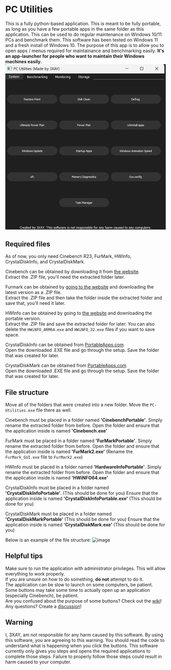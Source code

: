 

# PC Utilities

This is a fully python-based application. This is meant to be fully portable, as long as you have a few portable apps in the same folder as this application. This can be used to do regular maintenance on Windows 10/11 PCs and benchmark them. This software has been tested on Windows 11 and a fresh install of Windows 10.
The purpose of this app is to allow you to open apps / menus required for maintainance and benchmarking easily. __It's an app-launcher for people who want to maintain their Windows machines easily.__
![a screenshot of the application](screenshot.png)


## Required files

As of now, you only need Cinebench R23, FurMark, HWInfo, CrystalDiskInfo, and CrystalDiskMark.

Cinebench can be obtained by downloading it from [the website](https://www.maxon.net/en/downloads/cinebench-2024-downloads?srsltid=AfmBOopoX9mBynlP9FzDjcrhMgEaBfg7Z1weI43GJGz_idve4LX2x146).
<br>Extract the .ZIP file, you'll need the extracted folder later.

Furmark can be obtained by [going to the website](https://geeks3d.com/furmark/downloads/) and downloading the latest version as a .ZIP file.
<br>Extract the .ZIP file and then take the folder inside the extracted folder and save that, you'll need it later.

HWInfo can be obtained by going to [the website](https://www.hwinfo.com/download/) and downloading the portable version.
<br>Extract the .ZIP file and save the extracted folder for later. You can also delete the `HWiNFO_ARM64.exe` and `HWiNFO_32.exe` files if you want to save space.

CrystalDiskInfo can be obtained from [PortableApps.com](https://portableapps.com/apps/utilities/crystaldiskinfo_portable)
<br>Open the downloaded .EXE file and go through the setup. Save the folder that was created for later.

CrystalDiskMark can be obtained from [PortableApps.com](https://portableapps.com/apps/utilities/crystaldiskmark_portable)
<br>Open the downloaded .EXE file and go through the setup. Save the folder that was created for later.


## File structure

Move all of the folders that were created into a new folder. Move the `PC-Utilities.exe` file there as well.

Cinebench must be placed in a folder named **'CinebenchPortable'**. Simply rename the extracted folder from before.
Open the folder and ensure that the application inside is named **'Cinebench.exe'**

FurMark must be placed in a folder named **'FurMarkPortable'**. Simply rename the extracted folder from before.
Open the folder and ensure that the application inside is named **'FurMark2.exe'** (Rename the `FurMark_GUI.exe` file to `FurMark2.exe`)

HWInfo must be placed in a folder named **'HardwareInfoPortable'**. Simply rename the extracted folder from before.
Open the folder and ensure that the application inside is named **'HWiNFO64.exe'**

CrystalDiskInfo must be placed in a folder named **'CrystalDiskInfoPortable'**. (This should be done for you)
Ensure that the application inside is named **'CrystalDiskInfoPortable.exe'** (This should be done for you)

CrystalDiskMark must be placed in a folder named **'CrystalDiskMarkPortable'** (This should be done for you)
Ensure that the application inside is named **'CrystalDiskMark.exe'** (This should be done for you)

Below is an example of the file structure:
![image](https://user-images.githubusercontent.com/69061313/228059390-7e884ac3-54c3-411d-b53d-63720d3fcf5c.png)


## Helpful tips
Make sure to run the application with administrator privileges. This will allow everything to work properly. <br>
If you are unsure on how to do something, **do not** attempt to do it. <br>
The application can be slow to launch on some computers, be patient. <br>
Some buttons may take some time to actually open up an application (especially Cinebench), be patient. <br>
Are you confused about the purpose of some buttons? Check out the [wiki](https://github.com/3XAY/PC-Utilities/wiki)! <br>
Any questions? Create a [discussion](https://github.com/3XAY/PC-Utilities/discussions)!

## Warning
I, 3XAY, am not responsible for any harm caused by this software. By using this software, you are agreeing to this warning. You should read the code to understand what is happening when you click the buttons. This software currently only gives you steps and opens the required applications to complete those steps. Failure to properly follow those steps could result in harm caused to your computer.
